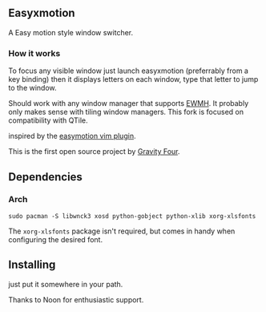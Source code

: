 ## Easyxmotion
A Easy motion style window switcher.

### How it works
To focus any visible window just launch easyxmotion (preferrably from a key binding) then it displays letters on each window, type that letter to jump to the window. 

Should work with any window manager that supports [EWMH](http://en.wikipedia.org/wiki/Extended_Window_Manager_Hints). It probably only makes sense with tiling window managers. This fork is focused on compatibility with QTile.

inspired by the [easymotion vim plugin](https://github.com/Lokaltog/vim-easymotion).

This is the first open source project by [Gravity Four](http://www.gravityfour.com).

## Dependencies

### Arch
```sudo pacman -S libwnck3 xosd python-gobject python-xlib xorg-xlsfonts```

The `xorg-xlsfonts` package isn't required, but comes in handy when configuring the desired font.

## Installing
just put it somewhere in your path.

Thanks to Noon for enthusiastic support. 
